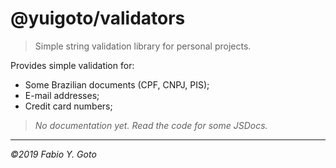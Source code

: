 @yuigoto/validators
===================

> Simple string validation library for personal projects.

Provides simple validation for:
- Some Brazilian documents (CPF, CNPJ, PIS);
- E-mail addresses;
- Credit card numbers;

> _No documentation yet. Read the code for some JSDocs._

-----

_©2019 Fabio Y. Goto_
